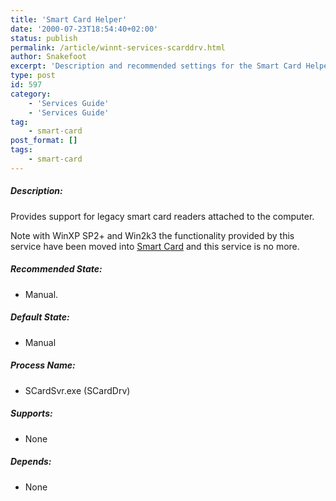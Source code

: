 ```yaml
---
title: 'Smart Card Helper'
date: '2000-07-23T18:54:40+02:00'
status: publish
permalink: /article/winnt-services-scarddrv.html
author: Snakefoot
excerpt: 'Description and recommended settings for the Smart Card Helper service.'
type: post
id: 597
category:
    - 'Services Guide'
    - 'Services Guide'
tag:
    - smart-card
post_format: []
tags:
    - smart-card
---
```

##### Description:

 Provides support for legacy smart card readers attached to the computer.  
  
 Note with WinXP SP2+ and Win2k3 the functionality provided by this service have been moved into [Smart Card](/article/winnt-services-scardsvr.html) and this service is no more.  
  
##### Recommended State:

- Manual.

##### Default State:

- Manual

##### Process Name:

- SCardSvr.exe (SCardDrv)

##### Supports:

- None

##### Depends:

- None